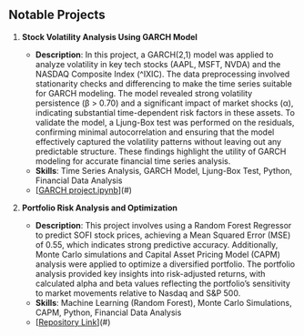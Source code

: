 ## Notable Projects

1. **Stock Volatility Analysis Using GARCH Model**
    - **Description**: In this project, a GARCH(2,1) model was applied to analyze volatility in key tech stocks (AAPL, MSFT, NVDA) and the NASDAQ Composite Index (^IXIC). The data preprocessing involved stationarity checks and differencing to make the time series suitable for GARCH modeling. The model revealed strong volatility persistence (β > 0.70) and a significant impact of market shocks (α), indicating substantial time-dependent risk factors in these assets. To validate the model, a Ljung-Box test was performed on the residuals, confirming minimal autocorrelation and ensuring that the model effectively captured the volatility patterns without leaving out any predictable structure. These findings highlight the utility of GARCH modeling for accurate financial time series analysis.
    - **Skills**: Time Series Analysis, GARCH Model, Ljung-Box Test, Python, Financial Data Analysis
    - [[GARCH project.ipynb](https://github.com/kanupriya1190/Projects/blob/e2e281d9b0c82c5d71c46ef65fd90a67a5479e5a/GARCH%20project.ipynb)](#)

2. **Portfolio Risk Analysis and Optimization**
    - **Description**: This project involves using a Random Forest Regressor to predict SOFI stock prices, achieving a Mean Squared Error (MSE) of 0.55, which indicates strong predictive accuracy. Additionally, Monte Carlo simulations and Capital Asset Pricing Model (CAPM) analysis were applied to optimize a diversified portfolio. The portfolio analysis provided key insights into risk-adjusted returns, with calculated alpha and beta values reflecting the portfolio’s sensitivity to market movements relative to Nasdaq and S&P 500.
    - **Skills**: Machine Learning (Random Forest), Monte Carlo Simulations, CAPM, Python, Financial Data Analysis
    - [[Repository Link](https://github.com/kanupriya1190/Projects/blob/d6a384d7850cd7f83c3a4b23af6a9083c5e0a1ae/stocks%20trading.ipynb)](#)
